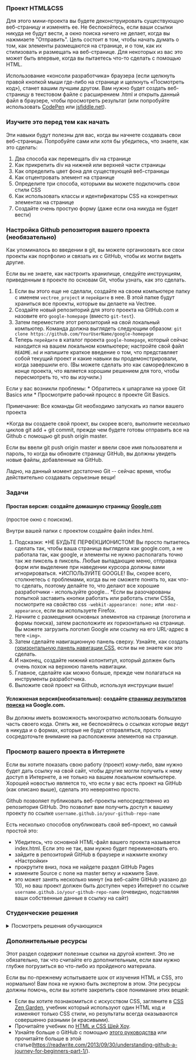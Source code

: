 ### Проект HTML&CSS

Для этого мини-проекта вы будете деконструировать существующую веб-страницу и изменять ее. Не беспокойтесь, если ваши ссылки никуда не будут вести, а окно поиска ничего не делает, когда вы нажмиаете "Отправить". Цель состоит в том, чтобы начать думать о том, как элементы размещаются на странице, и о том, как их стилизовать и размещать на веб-странице. Для некоторых из вас это может быть впервые, когда вы пытаетесь что-то сделать с помощью HTML.

Использование «консоли разработчика» браузера (если щелкнуть правой кнопкой мыши где-либо на странице и щелкнуть «Посмотреть код»), станет вашим лучшим другом. Вам нужно будет создать веб-страницу в текстовом файле с расширением .html и открыть данный файл в браузере, чтобы просмотреть результат (или попробуйте использовать [CodePen](http://codepen.io/pen/) или [jsfiddle.net](https://jsfiddle.net/)).

### Изучите это перед тем как начать

Эти навыки будут полезны для вас, когда вы начнете создавать свои веб-страницы. Попробуйте сами или хотя бы убедитесь, что знаете, как это сделать:

1. Два способа как перемещать div на странице
1. Как прикрепить div на нижней или верхней части страницы
1. Как определить цвет фона для существующей веб-страницы
1. Как отцентровать элемент на странице
1. Определите три способа, которыми вы можете подключить свои стили CSS
1. Как использовать классы и идентификаторы CSS на конкретных элементах на странице
1. Создайте очень простую форму (даже если она никуда не будет вести)

### Настройка Github репозитория вашего проекта (необязательно)

Как упоминалось во введении в git, вы можете организовать все свои проекты как портфолио и связать их с GitHub, чтобы их могли видеть другие.

Если вы не знаете, как настроить хранилище, следуйте инструкциям, приведенным в проекте по основам Git, чтобы узнать, как это сделать.

1. Если вы этого еще не сделали, создайте на своем компьютере папку с именем `vectree_project` и `перейдите` в нее. В этой папке будут храниться все проекты, которые вы делаете на Vectree.
2. Создайте новый репозиторий для этого проекта на GitHub.com и назовите его `google-homepage` (вместо `git-test`).
3. Затем переместите этот репозиторий на свой локальный компьютер. Команда должна выглядеть следующим образом: `git clone https://github.com/YourUserName/google-homepage`
4. Теперь `перейдите` в каталог проекта `google-homepage`, который сейчас находится на вашем локальном компьютере; настройте свой файл `README.md` и напишите краткое введение о том, что представляет собой текущий проект и какие навыки вы продемонстрировали, когда завершили его. (Вы можете сделать это как саморефлексию в конце проекта, что является хорошим решением для того, чтобы пересмотреть то, что вы изучили.)

Если у вас возникли проблемы: * Обратитесь к шпаргалке на уроке Git Basics или * Просмотрите рабочий процесс в проекте Git Basics.

Примечание: Все команды Git необходимо запускать из папки вашего проекта

*Когда вы создаете свой проект, вы скорее всего, выполните несколько циклов git add + git commit, прежде чем будете готовы отправить все на Github с помощью git push origin master.

Если вы ввели git push origin master и ввели свое имя пользователя и пароль, то когда вы обновите страницу GitHub, вы должны увидеть новые файлы, добавленные на GitHub.

Ладно, на данный момент достаточно Git -- сейчас время, чтобы действительно создавать серьезные вещи!

### Задачи

#### Простая версия: создайте домашную страницу [Google.com](google.com)
(простое окно с поиском).

Внутри вашей папки с проектом создайте файл index.html.

 1. Подсказки:
    *НЕ БУДЬТЕ ПЕРФЕКЦИОНИСТОМ! Вы просто пытаетесь сделать так, чтобы ваша страница выглядела как google.com, а не работала так, как google, и элементы не нужно располагать точно так же пиксель в пиксель. Любые выпадающие меню, отправка форм или выделение при наведении курсора должны вами игнорироваться.
    *ИСПОЛЬЗУЙТЕ GOOGLE! Вы, скорее всего, столкнетесь с проблемами, когда вы не сможете понять то, как что-то сделать, поэтому делайте то, что делают все хорошие разработчики - используйте google...
    *Если вы разочарованы попыткой заставить кнопки работать или работать стили CSSа, посмотрите на свойство css `-webkit-appearance: none;` или `-moz-appearance`, если вы используете Firefox.
 2. Начните с размещения основных элементов на странице (логотипа и формы поиска), затем расположите их горизонтально на странице. Вы можете загрузить логотип Google или ссылку на его URL-адрес в теге `<img>`.
 3. Затем сделайте навигационную панель сверху. Узнайте, как создать [горизонтальную панель навигации CSS](https://www.w3schools.com/css/css_navbar.asp), если вы не знаете как это сделать.
 4. И наконец, создайте нижний колонтитул, который должен быть очень похож на верхнюю панель навигации.
 5. Главное, сделайте как можно больше, прежде чем полагаться на инструменты разработчика.
 6. Выложите свой проект на Github, используя инструкции выше!

#### Усложненая версия(необязательно): создайте [страницу результатов поиска](https://www.google.com/search?q=build+this+webpage) на Google.com.

Вы должны иметь возможность многократно использовать большую часть своего кода. Опять же, не беспокойтесь о ссылках которые ведут в никуда и о формах, которые не будут отправляться, просто сосредоточьте внимание на расположении элементов на странице.

### Просмотр вашего проекта в Интернете

Если вы хотите показать свою работу (проект) кому-либо, вам нужно будет дать ссылку на свой сайт, чтобы другие могли получить к нему доступ в Интернете, а не только на вашем локальном компьютере. Хорошей новостью является то, что если у вас есть проект на GitHub (как описано выше), сделать это невероятно просто.

Github позволяет публиковать веб-проекты непосредственно из репозитория GitHub. Это позволит вам получить доступ к вашему проекту по ссылке `username.github.io/your-github-repo-name`

Есть несколько способов опубликовать свой веб-проект, но самый простой это:

- Убедитесь, что основной HTML-файл вашего проекта называется index.html. Если это не так, вам нужно будет переименовать его.
- зайдите в репозиторий GitHub в браузере и нажмите кнопку «Настройки»
- прокрутите вниз, пока не найдете раздел GitHub Pages
- измените Source с none на master ветку и нажмите Save.
- это может занять несколько минут (на веб-сайте GitHub указано до 10), но ваш проект должен быть доступен через Интернет по ссылке `username.github.io/your-github-repo-name` (очевидно, подставляя ваши собственные данные в ссылку на сайт)

### Студенческие решения

<details markdown="block">
  <summary> Посмотреть решения обучающихся </summary>

* Add your solution below this list
* [John's Solution (Easy)](https://github.com/JohnStaAna/google-homepage) - [View in Browser](https://johnstaana.github.io/google-homepage/)
* [Stiven's Solution (Easy)](https://github.com/stivencabrera3/stiven-google-homepage) - [View in Browser](https://stivencabrera3.github.io/stiven-google-homepage/)
* [AntiWol's Solution (Easy)](https://github.com/AntiWol/google-homepage) - [View in Browser](https://antiwol.github.io/google-homepage/)
* [Neill Henning's Solution (Easy)](https://github.com/rabidza/google-homepage) - [View in Browser](https://rabidza.github.io/google-homepage/)
* [Nico Nisoria's Solution (Easy)](https://niconisoria.github.io/google-homepage) - [View in Browser](https://niconisoria.github.io/google-homepage)
* [chepyego Solution (Easy)](https://github.com/chepyego/google-homepage) - [View in Browser](https://chepyego.github.io/google-homepage/)
* [Samuels Solution (Easy)](https://github.com/samuel-projects/google-homepage) - [View in Browser](https://samuel-projects.github.io/google-homepage/)
* [Gary Rotter's Solution (Easy)](https://github.com/garythedamnsnail/google-homepage) - [View in Browser](https://garythedamnsnail.github.io/google-homepage/)
* [Jose Salvador's Solution (Easy)](https://github.com/Jsalvadorpp/google-homepage) - [View in Browser](https://jsalvadorpp.github.io/google-homepage/)
* [Jose Salvador's Solution (Difficult)](https://github.com/Jsalvadorpp/google-results-page) - [View in Browser](https://jsalvadorpp.github.io/google-results-page/)
* [bcikota's Solution (Easy)](https://bcikota.github.io/google-homepage/) - [View in Browser](https://github.com/bcikota/google-homepage) - [bcikota's Solution (Difficult)](https://bcikota.github.io/google-search/) - [View in Browser](https://github.com/bcikota/google-search)
* [Nathan's Solution (Easy)](https://github.com/sihoonathan/google-homepage) - [View in Browser](https://sihoonathan.github.io/google-homepage/)
* [Obert Makaza's Solution (Hard)](https://github.com/omakazagit/google-search-results) - [View in Browser](https://github.com/omakazagit/google-search-results)
* [Adrian Robles' Solution (Easy)](https://github.com/codingadrian/google-homepage) - [View in Browser](https://codingadrian.github.io/google-homepage/) - [Adrian Robles' Solution (Difficult)](https://github.com/codingadrian/google-search-results) - [View in Browser](https://codingadrian.github.io/google-search-results/)
</details>

### Дополнительные ресурсы
Этот раздел содержит полезные ссылки на другой контент. Это не обязательно, так что считайте его дополнительным, если вам нужно глубже погрузиться во что-либо из пройденого материала.

Если вы по-прежнему испытываете шок от изучения HTML и CSS, это нормально! Вам пока не нужно быть экспертом в этом. Эти ресурсы должны помочь, если вы хотите закрепить свое понимание этих вещей:

* Если вы хотите познакомиться с искусством CSS, загляните в [CSS Zen Garden](http://www.csszengarden.com/), учебник который используют один HTML код и изменяют только CSS стили, но результаты всегда оказываются совершенно разными (и красивыми).
* Прочитайте учебник по [HTML и CSS Шей Хоу](https://learn.shayhowe.com/html-css/building-your-first-web-page/).
* Узнайте больше о GitHub с помощью [этого руководства](https://try.github.io/) или прочитайте больше в этой статье(https://readwrite.com/2013/09/30/understanding-github-a-journey-for-beginners-part-1/).